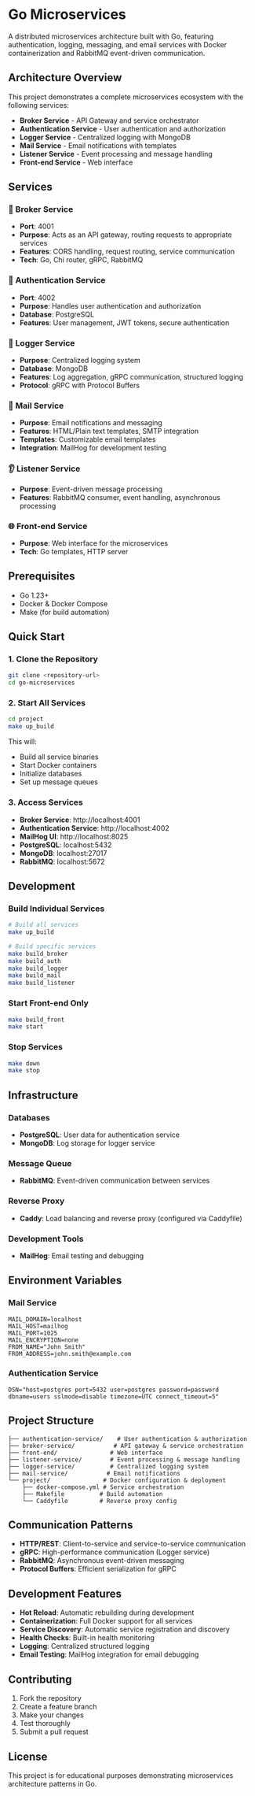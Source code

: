 # Go Microservices

A distributed microservices architecture built with Go, featuring authentication, logging, messaging, and email services with Docker containerization and RabbitMQ event-driven communication.

## Architecture Overview

This project demonstrates a complete microservices ecosystem with the following services:

- **Broker Service** - API Gateway and service orchestrator
- **Authentication Service** - User authentication and authorization
- **Logger Service** - Centralized logging with MongoDB
- **Mail Service** - Email notifications with templates
- **Listener Service** - Event processing and message handling
- **Front-end Service** - Web interface

## Services

### 🔗 Broker Service
- **Port**: 4001
- **Purpose**: Acts as an API gateway, routing requests to appropriate services
- **Features**: CORS handling, request routing, service communication
- **Tech**: Go, Chi router, gRPC, RabbitMQ

### 🔐 Authentication Service
- **Port**: 4002
- **Purpose**: Handles user authentication and authorization
- **Database**: PostgreSQL
- **Features**: User management, JWT tokens, secure authentication

### 📝 Logger Service
- **Purpose**: Centralized logging system
- **Database**: MongoDB
- **Features**: Log aggregation, gRPC communication, structured logging
- **Protocol**: gRPC with Protocol Buffers

### 📧 Mail Service
- **Purpose**: Email notifications and messaging
- **Features**: HTML/Plain text templates, SMTP integration
- **Templates**: Customizable email templates
- **Integration**: MailHog for development testing

### 👂 Listener Service
- **Purpose**: Event-driven message processing
- **Features**: RabbitMQ consumer, event handling, asynchronous processing

### 🌐 Front-end Service
- **Purpose**: Web interface for the microservices
- **Tech**: Go templates, HTTP server

## Prerequisites

- Go 1.23+
- Docker & Docker Compose
- Make (for build automation)

## Quick Start

### 1. Clone the Repository
```bash
git clone <repository-url>
cd go-microservices
```

### 2. Start All Services
```bash
cd project
make up_build
```

This will:
- Build all service binaries
- Start Docker containers
- Initialize databases
- Set up message queues

### 3. Access Services
- **Broker Service**: http://localhost:4001
- **Authentication Service**: http://localhost:4002
- **MailHog UI**: http://localhost:8025
- **PostgreSQL**: localhost:5432
- **MongoDB**: localhost:27017
- **RabbitMQ**: localhost:5672

## Development

### Build Individual Services
```bash
# Build all services
make up_build

# Build specific services
make build_broker
make build_auth
make build_logger
make build_mail
make build_listener
```

### Start Front-end Only
```bash
make build_front
make start
```

### Stop Services
```bash
make down
make stop
```

## Infrastructure

### Databases
- **PostgreSQL**: User data for authentication service
- **MongoDB**: Log storage for logger service

### Message Queue
- **RabbitMQ**: Event-driven communication between services

### Reverse Proxy
- **Caddy**: Load balancing and reverse proxy (configured via Caddyfile)

### Development Tools
- **MailHog**: Email testing and debugging

## Environment Variables

### Mail Service
```env
MAIL_DOMAIN=localhost
MAIL_HOST=mailhog
MAIL_PORT=1025
MAIL_ENCRYPTION=none
FROM_NAME="John Smith"
FROM_ADDRESS=john.smith@example.com
```

### Authentication Service
```env
DSN="host=postgres port=5432 user=postgres password=password dbname=users sslmode=disable timezone=UTC connect_timeout=5"
```

## Project Structure

```
├── authentication-service/    # User authentication & authorization
├── broker-service/           # API gateway & service orchestration
├── front-end/               # Web interface
├── listener-service/        # Event processing & message handling
├── logger-service/          # Centralized logging system
├── mail-service/           # Email notifications
└── project/               # Docker configuration & deployment
    ├── docker-compose.yml # Service orchestration
    ├── Makefile          # Build automation
    └── Caddyfile         # Reverse proxy config
```

## Communication Patterns

- **HTTP/REST**: Client-to-service and service-to-service communication
- **gRPC**: High-performance communication (Logger service)
- **RabbitMQ**: Asynchronous event-driven messaging
- **Protocol Buffers**: Efficient serialization for gRPC

## Development Features

- **Hot Reload**: Automatic rebuilding during development
- **Containerization**: Full Docker support for all services
- **Service Discovery**: Automatic service registration and discovery
- **Health Checks**: Built-in health monitoring
- **Logging**: Centralized structured logging
- **Email Testing**: MailHog integration for email debugging

## Contributing

1. Fork the repository
2. Create a feature branch
3. Make your changes
4. Test thoroughly
5. Submit a pull request

## License

This project is for educational purposes demonstrating microservices architecture patterns in Go.
